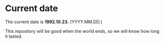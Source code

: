 # Current date

The current date is **1992.10.23.** (YYYY.MM.DD.)

This repository will be good when the world ends, so we will know how long it lasted.
